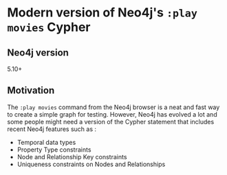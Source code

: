 # Modern version of Neo4j's `:play movies` Cypher

## Neo4j version

5.10+

## Motivation

The `:play movies` command from the Neo4j browser is a neat and fast way to create a simple graph for testing. However, Neo4j has evolved a lot and some people might need a version of the Cypher statement that includes recent Neo4j features such as : 

- Temporal data types
- Property Type constraints
- Node and Relationship Key constraints
- Uniqueness constraints on Nodes and Relationships

